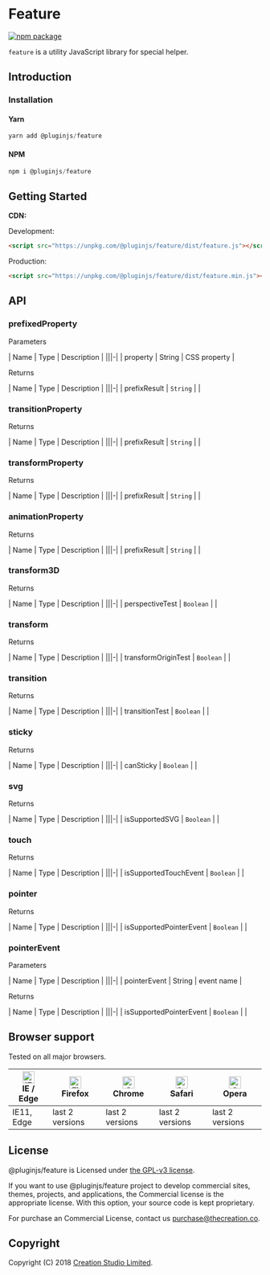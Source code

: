 # Feature

[![npm package](https://img.shields.io/npm/v/@pluginjs/feature.svg)](https://www.npmjs.com/package/@pluginjs/feature)

`feature` is a utility JavaScript library for special helper.

## Introduction
### Installation

#### Yarn

```javascript
yarn add @pluginjs/feature
```

#### NPM

```javascript
npm i @pluginjs/feature
```

## Getting Started

**CDN:**

Development:

```html
<script src="https://unpkg.com/@pluginjs/feature/dist/feature.js"></script>
```

Production:

```html
<script src="https://unpkg.com/@pluginjs/feature/dist/feature.min.js"></script>
```

## API

### prefixedProperty

Parameters

| Name | Type | Description |
|||-|
| property | String | CSS property |

Returns

| Name | Type | Description |
|||-|
| prefixResult | `String` | |

### transitionProperty

Returns

| Name | Type | Description |
|||-|
| prefixResult | `String` | |

### transformProperty

Returns

| Name | Type | Description |
|||-|
| prefixResult | `String` | |

### animationProperty

Returns

| Name | Type | Description |
|||-|
| prefixResult | `String` | |

### transform3D

Returns

| Name | Type | Description |
|||-|
| perspectiveTest | `Boolean` | |

### transform

Returns

| Name | Type | Description |
|||-|
| transformOriginTest | `Boolean` | |

### transition

Returns

| Name | Type | Description |
|||-|
| transitionTest | `Boolean` | |

### sticky

Returns

| Name | Type | Description |
|||-|
| canSticky | `Boolean` | |

### svg

Returns

| Name | Type | Description |
|||-|
| isSupportedSVG | `Boolean` | |

### touch

Returns

| Name | Type | Description |
|||-|
| isSupportedTouchEvent | `Boolean` | |

### pointer

Returns

| Name | Type | Description |
|||-|
| isSupportedPointerEvent | `Boolean` | |

### pointerEvent

Parameters

| Name | Type | Description |
|||-|
| pointerEvent | String | event name |

Returns

| Name | Type | Description |
|||-|
| isSupportedPointerEvent | `Boolean` | |

## Browser support

Tested on all major browsers.

| [<img src="https://raw.githubusercontent.com/alrra/browser-logos/master/src/edge/edge_48x48.png" alt="IE / Edge" width="24px" height="24px" />](http://godban.github.io/browsers-support-badges/)</br>IE / Edge | [<img src="https://raw.githubusercontent.com/alrra/browser-logos/master/src/firefox/firefox_48x48.png" alt="Firefox" width="24px" height="24px" />](http://godban.github.io/browsers-support-badges/)</br>Firefox | [<img src="https://raw.githubusercontent.com/alrra/browser-logos/master/src/chrome/chrome_48x48.png" alt="Chrome" width="24px" height="24px" />](http://godban.github.io/browsers-support-badges/)</br>Chrome | [<img src="https://raw.githubusercontent.com/alrra/browser-logos/master/src/safari/safari_48x48.png" alt="Safari" width="24px" height="24px" />](http://godban.github.io/browsers-support-badges/)</br>Safari | [<img src="https://raw.githubusercontent.com/alrra/browser-logos/master/src/opera/opera_48x48.png" alt="Opera" width="24px" height="24px" />](http://godban.github.io/browsers-support-badges/)</br>Opera |
| --------- | --------- | --------- | --------- | --------- |
| IE11, Edge| last 2 versions| last 2 versions| last 2 versions| last 2 versions|

## License

@pluginjs/feature is Licensed under [the GPL-v3 license](LICENSE).

If you want to use @pluginjs/feature project to develop commercial sites, themes, projects, and applications, the Commercial license is the appropriate license. With this option, your source code is kept proprietary.

For purchase an Commercial License, contact us purchase@thecreation.co.

## Copyright

Copyright (C) 2018 [Creation Studio Limited](creationstudio.com).